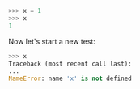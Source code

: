 ```python
>>> x = 1
>>> x
1
```

Now let's start a new test:

<!-- clear-namespace -->

```python
>>> x
Traceback (most recent call last):
...
NameError: name 'x' is not defined
```
